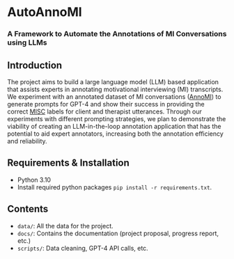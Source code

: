 # AutoAnnoMI
### A Framework to Automate the Annotations of MI Conversations using LLMs

## Introduction
The project aims to build a large language model (LLM) based application that assists experts in annotating motivational interviewing (MI) transcripts. We experiment with an annotated dataset of MI conversations ([AnnoMI](https://github.com/uccollab/AnnoMI)) to generate prompts for GPT-4 and show their success in providing the correct [MISC](https://www.cambridge.org/core/journals/behavioural-and-cognitive-psychotherapy/article/motivational-interviewing-skill-code-reliability-and-a-critical-appraisal/AA20C5D4892F60725A753EFDEF71BB22) labels for client and therapist utterances. Through our experiments with different prompting strategies, we plan to demonstrate the viability of creating an LLM-in-the-loop annotation application that has the potential to aid expert annotators, increasing both the annotation efficiency and reliability.

## Requirements & Installation
-   Python 3.10
-   Install required python packages `pip install -r requirements.txt`.


## Contents
*   `data/`: All the data for the project.
*   `docs/`: Contains the documentation (project proposal, progress report, etc.)
*   `scripts/`: Data cleaning, GPT-4 API calls, etc.




